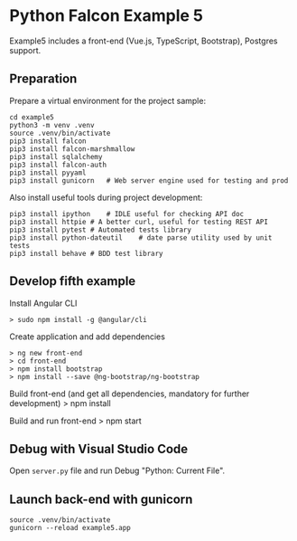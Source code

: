 Python Falcon Example 5
=======================

Example5 includes a front-end (Vue.js, TypeScript, Bootstrap), Postgres support.

Preparation
-----------
Prepare a virtual environment for the project sample:

	cd example5
	python3 -m venv .venv
	source .venv/bin/activate
	pip3 install falcon
	pip3 install falcon-marshmallow
	pip3 install sqlalchemy
	pip3 install falcon-auth
	pip3 install pyyaml
	pip3 install gunicorn	# Web server engine used for testing and prod

Also install useful tools during project development:

	pip3 install ipython	# IDLE useful for checking API doc
	pip3 install httpie	# A better curl, useful for testing REST API
	pip3 install pytest	# Automated tests library
	pip3 install python-dateutil	# date parse utility used by unit tests
	pip3 install behave	# BDD test library


Develop fifth example
----------------------
Install Angular CLI

	> sudo npm install -g @angular/cli

Create application and add dependencies

	> ng new front-end
	> cd front-end
	> npm install bootstrap
	> npm install --save @ng-bootstrap/ng-bootstrap

Build front-end (and get all dependencies, mandatory for further development)
	> npm install
	
Build and run front-end
	> npm start


Debug with Visual Studio Code
-----------------------------

Open `server.py` file and run Debug "Python: Current File".

Launch back-end with gunicorn
-----------------------------

	source .venv/bin/activate
	gunicorn --reload example5.app


